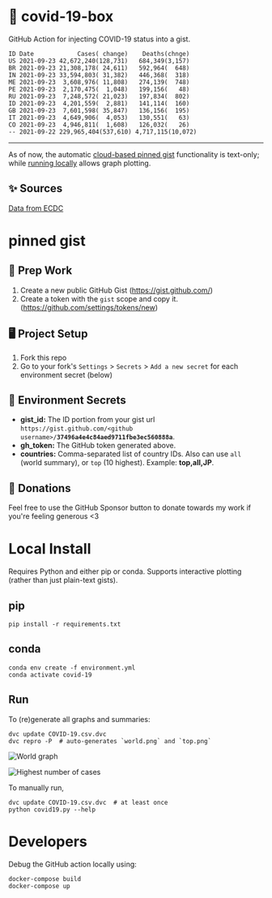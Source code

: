 # 🏥 covid-19-box

GitHub Action for injecting COVID-19 status into a gist.

```
ID Date            Cases( change)    Deaths(chnge)
US 2021-09-23 42,672,240(128,731)   684,349(3,157)
BR 2021-09-23 21,308,178( 24,611)   592,964(  648)
IN 2021-09-23 33,594,803( 31,382)   446,368(  318)
ME 2021-09-23  3,608,976( 11,808)   274,139(  748)
PE 2021-09-23  2,170,475(  1,048)   199,156(   48)
RU 2021-09-23  7,248,572( 21,023)   197,834(  802)
ID 2021-09-23  4,201,559(  2,881)   141,114(  160)
GB 2021-09-23  7,601,598( 35,847)   136,156(  195)
IT 2021-09-23  4,649,906(  4,053)   130,551(   63)
CO 2021-09-23  4,946,811(  1,608)   126,032(   26)
-- 2021-09-22 229,965,404(537,610) 4,717,115(10,072)
```

---

As of now, the automatic [cloud-based pinned gist](#pinned-gist) functionality is text-only;
while [running locally](#local-install) allows graph plotting.

## ✨ Sources

[Data from ECDC](https://www.ecdc.europa.eu/en/publications-data/download-todays-data-geographic-distribution-covid-19-cases-worldwide)

# pinned gist

## 🎒 Prep Work
1. Create a new public GitHub Gist (https://gist.github.com/)
1. Create a token with the `gist` scope and copy it. (https://github.com/settings/tokens/new)

## 🖥 Project Setup
1. Fork this repo
1. Go to your fork's `Settings` > `Secrets` > `Add a new secret` for each environment secret (below)

## 🤫 Environment Secrets
- **gist_id:** The ID portion from your gist url `https://gist.github.com/<github username>/`**`37496a4e4c84aed9711fbe3ec560888a`**.
- **gh_token:** The GitHub token generated above.
- **countries:** Comma-separated list of country IDs. Also can use `all` (world summary), or `top` (10 highest). Example: **top,all,JP**.

## 💸 Donations

Feel free to use the GitHub Sponsor button to donate towards my work if you're feeling generous <3

# Local Install

Requires Python and either pip or conda. Supports interactive plotting (rather than just plain-text gists).

## pip

```
pip install -r requirements.txt
```

## conda

```
conda env create -f environment.yml
conda activate covid-19
```

## Run

To (re)generate all graphs and summaries:

```
dvc update COVID-19.csv.dvc
dvc repro -P  # auto-generates `world.png` and `top.png`
```

![World graph](world.png)

![Highest number of cases](top.png)

To manually run,

```
dvc update COVID-19.csv.dvc  # at least once
python covid19.py --help
```

# Developers

Debug the GitHub action locally using:

```
docker-compose build
docker-compose up
```
